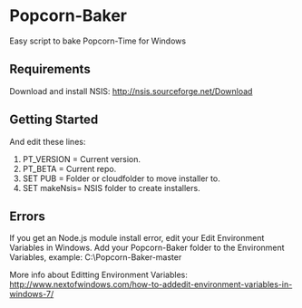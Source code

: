Popcorn-Baker
=============
Easy script to bake Popcorn-Time for Windows

## Requirements
Download and install NSIS: http://nsis.sourceforge.net/Download

## Getting Started
And edit these lines:

1. PT_VERSION = Current version.
2. PT_BETA = Current repo.
3. SET PUB = Folder or cloudfolder to move installer to.
4. SET makeNsis= NSIS folder to create installers.

## Errors
If you get an Node.js module install error, edit your Edit Environment Variables in Windows.
Add your Popcorn-Baker folder to the Environment Variables, example: C:\Popcorn-Baker-master

More info about Editting Environment Variables: http://www.nextofwindows.com/how-to-addedit-environment-variables-in-windows-7/




